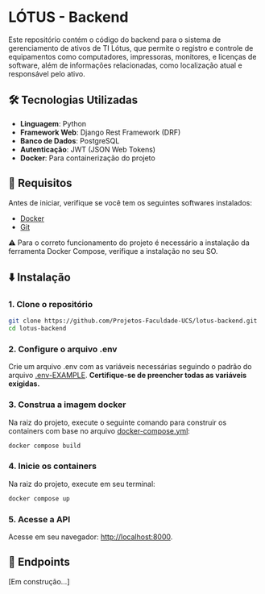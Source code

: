 # LÓTUS - Backend

Este repositório contém o código do backend para o sistema de gerenciamento de ativos de TI Lótus, que permite o registro e controle de equipamentos como computadores, impressoras, monitores, e licenças de software, além de informações relacionadas, como localização atual e responsável pelo ativo.

## 🛠️ Tecnologias Utilizadas

- **Linguagem**: Python
- **Framework Web**: Django Rest Framework (DRF)
- **Banco de Dados**: PostgreSQL
- **Autenticação**: JWT (JSON Web Tokens)
- **Docker**: Para containerização do projeto

## 📌 Requisitos

Antes de iniciar, verifique se você tem os seguintes softwares instalados:

- [Docker](https://www.docker.com/products/docker-desktop) 
- [Git](https://git-scm.com/)

⚠️ Para o correto funcionamento do projeto é necessário  a instalação da ferramenta Docker Compose, verifique a instalação no seu SO.

## ⬇️ Instalação

### 1. Clone o repositório

```bash
git clone https://github.com/Projetos-Faculdade-UCS/lotus-backend.git
cd lotus-backend
```

### 2. Configure o arquivo .env
Crie um arquivo .env com as variáveis necessárias seguindo o padrão do arquivo [.env-EXAMPLE](app/config/.env-EXAMPLE). **Certifique-se de preencher todas as variáveis exigidas.**

### 3. Construa a imagem docker 
Na raiz do projeto, execute o seguinte comando para construir os containers com base no arquivo [docker-compose.yml](docker-compose.yml):
```bash
docker compose build
```

### 4. Inicie os containers
Na raiz do projeto, execute em seu terminal:
```bash
docker compose up
```

### 5. Acesse a API
Acesse em seu navegador: [http://localhost:8000](http://localhost:8000).


## 🚚 Endpoints
[Em construção...]